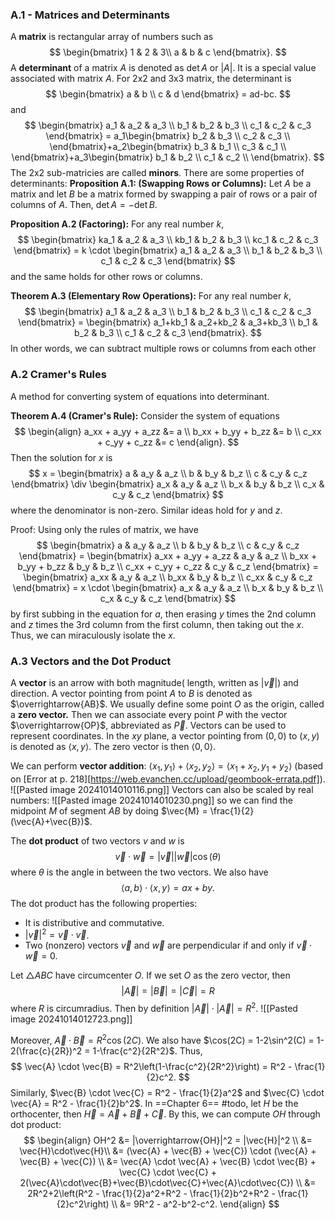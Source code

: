 ### A.1 - Matrices and Determinants
A **matrix** is rectangular array of numbers such as
$$
\begin{bmatrix}  
1 & 2 & 3\\  
a & b & c  
\end{bmatrix}.
$$
A **determinant** of a matrix $A$ is denoted as $\det{A}$ or $|A|$. It is a special value associated with matrix $A$.
For 2x2 and 3x3 matrix, the determinant is
$$
\begin{bmatrix}  
a & b \\  
c & d  
\end{bmatrix} = ad-bc.
$$
and
$$
\begin{bmatrix}  
a_1 & a_2 & a_3 \\  
b_1 & b_2 & b_3 \\
c_1 & c_2 & c_3
\end{bmatrix} = a_1\begin{bmatrix}  b_2 & b_3 \\  c_2 & c_3 \\ \end{bmatrix}+a_2\begin{bmatrix}  b_3 & b_1 \\  c_3 & c_1 \\ \end{bmatrix}+a_3\begin{bmatrix}  b_1 & b_2 \\  c_1 & c_2 \\ \end{bmatrix}.
$$
The 2x2 sub-matricies are called **minors**. There are some properties of determinants:
**Proposition A.1: (Swapping Rows or Columns):** Let $A$ be a matrix and let $B$ be a matrix formed by swapping a pair of rows or a pair of columns of $A$. Then, $\det A = - \det B$.

**Proposition A.2 (Factoring):** For any real number $k$,
$$
\begin{bmatrix}  
ka_1 & a_2 & a_3 \\  
kb_1 & b_2 & b_3 \\
kc_1 & c_2 & c_3
\end{bmatrix} = k \cdot \begin{bmatrix}  
a_1 & a_2 & a_3 \\  
b_1 & b_2 & b_3 \\
c_1 & c_2 & c_3
\end{bmatrix}
$$
and the same holds for other rows or columns.

**Theorem A.3 (Elementary Row Operations):** For any real number $k$,
$$
\begin{bmatrix}  
a_1 & a_2 & a_3 \\  
b_1 & b_2 & b_3 \\
c_1 & c_2 & c_3
\end{bmatrix} = 
\begin{bmatrix}  
a_1+kb_1 & a_2+kb_2 & a_3+kb_3 \\  
b_1 & b_2 & b_3 \\
c_1 & c_2 & c_3
\end{bmatrix}.
$$
In other words, we can subtract multiple rows or columns from each other

### A.2 Cramer's Rules
A method for converting system of equations into determinant.

**Theorem A.4 (Cramer's Rule):** Consider the system of equations
$$
\begin{align}
a_xx + a_yy + a_zz &= a \\
b_xx + b_yy + b_zz &= b \\
c_xx + c_yy + c_zz &= c 
\end{align}.
$$
Then the solution for $x$ is
$$
x = 
\begin{bmatrix}  
a & a_y & a_z \\  
b & b_y & b_z \\
c & c_y & c_z
\end{bmatrix} \div  
\begin{bmatrix}  
a_x & a_y & a_z \\  
b_x & b_y & b_z \\
c_x & c_y & c_z
\end{bmatrix}
$$
where the denominator is non-zero. Similar ideas hold for $y$ and $z$. 

Proof: Using only the rules of matrix, we have
$$
\begin{bmatrix}  
a & a_y & a_z \\  
b & b_y & b_z \\
c & c_y & c_z
\end{bmatrix} =
\begin{bmatrix}  
a_xx + a_yy + a_zz & a_y & a_z \\  
b_xx + b_yy + b_zz & b_y & b_z \\
c_xx + c_yy + c_zz & c_y & c_z
\end{bmatrix} =
\begin{bmatrix}  
a_xx & a_y & a_z \\  
b_xx & b_y & b_z \\
c_xx & c_y & c_z
\end{bmatrix} = x \cdot
\begin{bmatrix}  
a_x & a_y & a_z \\  
b_x & b_y & b_z \\
c_x & c_y & c_z
\end{bmatrix}
$$
by first subbing in the equation for $a$, then erasing $y$ times the 2nd column and $z$ times the 3rd column from the first column, then taking out the $x$. Thus, we can miraculously isolate the $x$.


### A.3 Vectors and the Dot Product
A **vector** is an arrow with both magnitude( length, written as $|\vec{v}|$) and direction. A vector pointing from point $A$ to $B$ is denoted as $\overrightarrow{AB}$. 
We usually define some point $O$ as the origin, called a **zero vector.** Then we can associate every point $P$ with the vector $\overrightarrow{OP}$, abbreviated as $\vec{P}$. 
Vectors can be used to represent coordinates. In the $xy$ plane, a vector pointing from $(0,0)$ to $(x,y)$ is denoted as $\langle x,y \rangle$. The zero vector is then $\langle 0,0 \rangle$.

We can perform **vector addition**: $\langle x_1,y_1 \rangle + \langle x_2,y_2 \rangle = \langle x_1+x_2,y_1+y_2 \rangle$ (based on [Error at p. 218][https://web.evanchen.cc/upload/geombook-errata.pdf]). 
![[Pasted image 20241014010116.png]]
Vectors can also be scaled by real numbers:
![[Pasted image 20241014010230.png]]
so we can find the midpoint $M$ of segment $AB$ by doing $\vec{M} = \frac{1}{2}(\vec{A}+\vec{B})$.

The **dot product** of two vectors $v$ and $w$ is 
$$
\vec{v} \cdot \vec{w} = |\vec{v}||\vec{w}|\cos(\theta)
$$
where $\theta$ is the angle in between the two vectors. We also have
$$
\langle a,b \rangle \cdot \langle x,y \rangle = ax + by.
$$
The dot product has the following properties:
- It is distributive and commutative.
- $|\vec{v}|^2 = \vec{v} \cdot \vec{v}$.
- Two (nonzero) vectors $\vec{v}$ and $\vec{w}$ are perpendicular if and only if $\vec{v} \cdot \vec{w} = 0$.

Let $\triangle ABC$ have circumcenter $O$. If we set $O$ as the zero vector, then 
$$
|\vec{A}| = |\vec{B}| = |\vec{C}| = R
$$
where $R$ is circumradius. Then by definition $|\vec{A}|\cdot|\vec{A}|=R^2$.
![[Pasted image 20241014012723.png]]

Moreover, $\vec{A} \cdot \vec{B} = R^2\cos(2C)$. We also have $\cos(2C) = 1-2\sin^2(C) = 1-2(\frac{c}{2R})^2 = 1-\frac{c^2}{2R^2}$. Thus,
$$
\vec{A} \cdot \vec{B} = R^2\left(1-\frac{c^2}{2R^2}\right) = R^2 - \frac{1}{2}c^2.
$$
Similarly, $\vec{B} \cdot \vec{C} = R^2 - \frac{1}{2}a^2$ and $\vec{C} \cdot \vec{A} = R^2 - \frac{1}{2}b^2$. In ==Chapter 6== #todo, let $H$ be the orthocenter, then $\vec{H} = \vec{A} + \vec{B} + \vec{C}$. By this, we can compute $OH$ through dot product:
$$
\begin{align}
OH^2 &= |\overrightarrow{OH}|^2 = |\vec{H}|^2 \\
&= \vec{H}\cdot\vec{H}\\
&= (\vec{A} + \vec{B} + \vec{C}) \cdot (\vec{A} + \vec{B} + \vec{C}) \\
&= \vec{A} \cdot \vec{A} + \vec{B} \cdot \vec{B} + \vec{C} \cdot \vec{C} + 2(\vec{A}\cdot\vec{B}+\vec{B}\cdot\vec{C}+\vec{A}\cdot\vec{C}) \\
&=  2R^2+2\left(R^2 - \frac{1}{2}a^2+R^2 - \frac{1}{2}b^2+R^2 - \frac{1}{2}c^2\right) \\ 
&=  9R^2 - a^2-b^2-c^2.
\end{align}
$$





